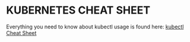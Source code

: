 # KUBERNETES CHEAT SHEET 

Everything you need to know about kubectl usage is found here: [kubectl Cheat Sheet](https://kubernetes.io/docs/reference/kubectl/cheatsheet/)



